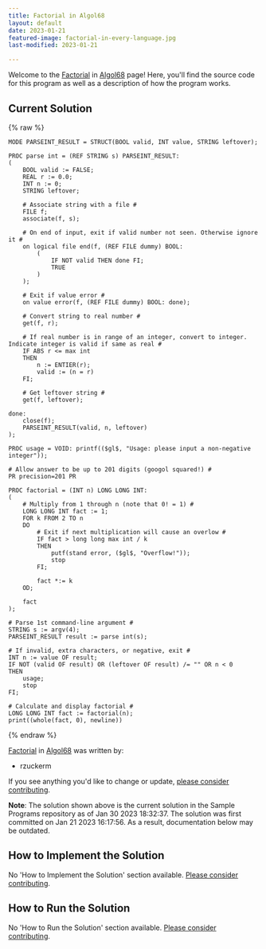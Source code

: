 ```yaml
---
title: Factorial in Algol68
layout: default
date: 2023-01-21
featured-image: factorial-in-every-language.jpg
last-modified: 2023-01-21

---
```


Welcome to the [Factorial](https://rzuckerm.github.io/sample-programs-website-copy/projects/factorial) in [Algol68](https://rzuckerm.github.io/sample-programs-website-copy/languages/algol68) page! Here, you'll find the source code for this program as well as a description of how the program works.

## Current Solution

{% raw %}

```algol68
MODE PARSEINT_RESULT = STRUCT(BOOL valid, INT value, STRING leftover);

PROC parse int = (REF STRING s) PARSEINT_RESULT:
(
    BOOL valid := FALSE;
    REAL r := 0.0;
    INT n := 0;
    STRING leftover;

    # Associate string with a file #
    FILE f;
    associate(f, s);

    # On end of input, exit if valid number not seen. Otherwise ignore it #
    on logical file end(f, (REF FILE dummy) BOOL:
        (
            IF NOT valid THEN done FI;
            TRUE
        )
    );

    # Exit if value error #
    on value error(f, (REF FILE dummy) BOOL: done);

    # Convert string to real number #
    get(f, r);

    # If real number is in range of an integer, convert to integer. Indicate integer is valid if same as real #
    IF ABS r <= max int
    THEN
        n := ENTIER(r);
        valid := (n = r)
    FI;

    # Get leftover string #
    get(f, leftover);

done:
    close(f);
    PARSEINT_RESULT(valid, n, leftover)
);

PROC usage = VOID: printf(($gl$, "Usage: please input a non-negative integer"));

# Allow answer to be up to 201 digits (googol squared!) #
PR precision=201 PR

PROC factorial = (INT n) LONG LONG INT:
(
    # Multiply from 1 through n (note that 0! = 1) #
    LONG LONG INT fact := 1;
    FOR k FROM 2 TO n
    DO
        # Exit if next multiplication will cause an overlow #
        IF fact > long long max int / k
        THEN
            putf(stand error, ($gl$, "Overflow!"));
            stop
        FI;

        fact *:= k
    OD;

    fact
);

# Parse 1st command-line argument #
STRING s := argv(4);
PARSEINT_RESULT result := parse int(s);

# If invalid, extra characters, or negative, exit #
INT n := value OF result;
IF NOT (valid OF result) OR (leftover OF result) /= "" OR n < 0
THEN
    usage;
    stop
FI;

# Calculate and display factorial #
LONG LONG INT fact := factorial(n);
print((whole(fact, 0), newline))
```

{% endraw %}

[Factorial](https://rzuckerm.github.io/sample-programs-website-copy/projects/factorial) in [Algol68](https://rzuckerm.github.io/sample-programs-website-copy/languages/algol68) was written by:

- rzuckerm

If you see anything you'd like to change or update, [please consider contributing](https://github.com/TheRenegadeCoder/sample-programs).

**Note**: The solution shown above is the current solution in the Sample Programs repository as of Jan 30 2023 18:32:37. The solution was first committed on Jan 21 2023 16:17:56. As a result, documentation below may be outdated.

## How to Implement the Solution

No 'How to Implement the Solution' section available. [Please consider contributing](https://github.com/TheRenegadeCoder/sample-programs-website).

## How to Run the Solution

No 'How to Run the Solution' section available. [Please consider contributing](https://github.com/TheRenegadeCoder/sample-programs-website).